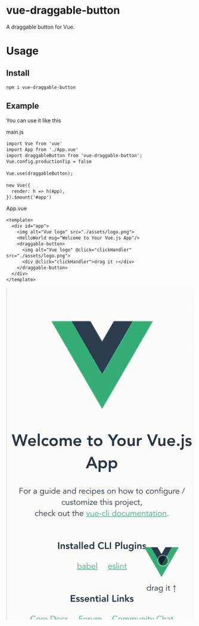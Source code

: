 # vue-draggable-button

A draggable button for Vue.


# Usage

## Install

```bash
npm i vue-draggable-button
```

## Example

You can use it like this 


main.js
```
import Vue from 'vue'
import App from './App.vue'
import draggableButton from 'vue-draggable-button';
Vue.config.productionTip = false

Vue.use(draggableButton);

new Vue({
  render: h => h(App),
}).$mount('#app')
```
App.vue

```
<template>
  <div id="app">
    <img alt="Vue logo" src="./assets/logo.png">
    <HelloWorld msg="Welcome to Your Vue.js App"/>
    <draggable-button>
      <img alt="Vue logo" @click="clickHandler" src="./assets/logo.png">
      <div @click="clickHandler">drag it ↑</div>
    </draggable-button>
  </div>
</template>
```

<img src="https://github.com/ThinkingThigh/vue-draggable-button/blob/main/examples/assets/drag.gif?raw=true">

